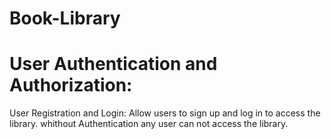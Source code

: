 # Book-Library
# User Authentication and Authorization:
User Registration and Login: Allow users to sign up and log in to access the library.
whithout Authentication any user can not access the library.

